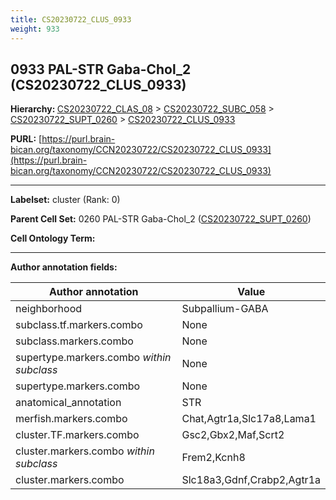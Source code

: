 ```yaml
---
title: CS20230722_CLUS_0933
weight: 933
---
```

## 0933 PAL-STR Gaba-Chol_2 (CS20230722_CLUS_0933)
<b>Hierarchy: </b>
[CS20230722_CLAS_08](../CS20230722_CLAS_08) >
[CS20230722_SUBC_058](../CS20230722_SUBC_058) >
[CS20230722_SUPT_0260](../CS20230722_SUPT_0260) >
[CS20230722_CLUS_0933](../CS20230722_CLUS_0933)

**PURL:** [https://purl.brain-bican.org/taxonomy/CCN20230722/CS20230722_CLUS_0933](https://purl.brain-bican.org/taxonomy/CCN20230722/CS20230722_CLUS_0933)

---


**Labelset:** cluster (Rank: 0)

**Parent Cell Set:** 0260 PAL-STR Gaba-Chol_2 ([CS20230722_SUPT_0260](../CS20230722_SUPT_0260))



**Cell Ontology Term:** 

[MARKER GENES.]: #


---

[TRANSFERRED ANNOTATIONS.]: #


[AUTHOR ANNOTATION FIELDS.]: #


**Author annotation fields:**

| Author annotation | Value |
|-------------------|-------|
|neighborhood|Subpallium-GABA|
|subclass.tf.markers.combo|None|
|subclass.markers.combo|None|
|supertype.markers.combo _within subclass_|None|
|supertype.markers.combo|None|
|anatomical_annotation|STR|
|merfish.markers.combo|Chat,Agtr1a,Slc17a8,Lama1|
|cluster.TF.markers.combo|Gsc2,Gbx2,Maf,Scrt2|
|cluster.markers.combo _within subclass_|Frem2,Kcnh8|
|cluster.markers.combo|Slc18a3,Gdnf,Crabp2,Agtr1a|
